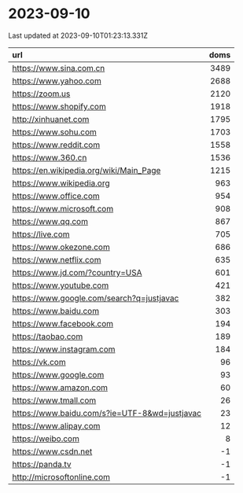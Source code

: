 # 2023-09-10

<!-- BEGIN -->
Last updated at 2023-09-10T01:23:13.331Z

url | doms
:- | -:
https://www.sina.com.cn | 3489
https://www.yahoo.com | 2688
https://zoom.us | 2120
https://www.shopify.com | 1918
http://xinhuanet.com | 1795
https://www.sohu.com | 1703
https://www.reddit.com | 1558
https://www.360.cn | 1536
https://en.wikipedia.org/wiki/Main_Page | 1215
https://www.wikipedia.org | 963
https://www.office.com | 954
https://www.microsoft.com | 908
https://www.qq.com | 867
https://live.com | 705
https://www.okezone.com | 686
https://www.netflix.com | 635
https://www.jd.com/?country=USA | 601
https://www.youtube.com | 421
https://www.google.com/search?q=justjavac | 382
https://www.baidu.com | 303
https://www.facebook.com | 194
https://taobao.com | 189
https://www.instagram.com | 184
https://vk.com | 96
https://www.google.com | 93
https://www.amazon.com | 60
https://www.tmall.com | 26
https://www.baidu.com/s?ie=UTF-8&wd=justjavac | 23
https://www.alipay.com | 12
https://weibo.com | 8
https://www.csdn.net | -1
https://panda.tv | -1
http://microsoftonline.com | -1
<!-- END -->
